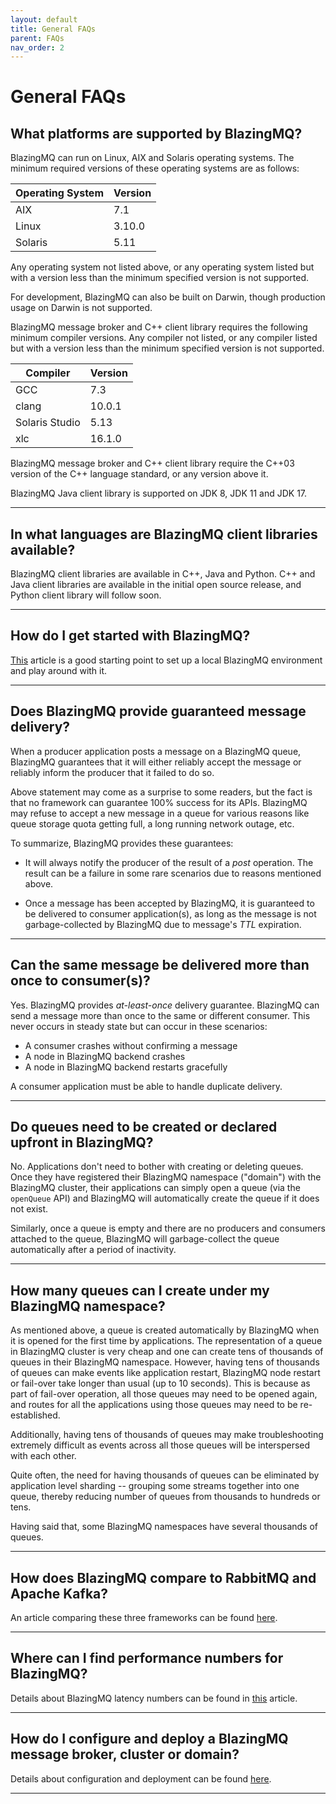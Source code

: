 ```yaml
---
layout: default
title: General FAQs
parent: FAQs
nav_order: 2
---
```


# General FAQs

## What platforms are supported by BlazingMQ?

BlazingMQ can run on Linux, AIX and Solaris operating systems.  The minimum
required versions of these operating systems are as follows:

| Operating System | Version |
| ---------------- | ------- |
| AIX              | 7.1     |
| Linux            | 3.10.0  |
| Solaris          | 5.11    |

Any operating system not listed above, or any operating system listed but with
a version less than the minimum specified version is not supported.

For development, BlazingMQ can also be built on Darwin, though production usage
on Darwin is not supported.

BlazingMQ message broker and C++ client library requires the following minimum
compiler versions.  Any compiler not listed, or any compiler listed but with a
version less than the minimum specified version is not supported.

| Compiler       | Version |
| --------       | ------- |
| GCC            | 7.3     |
| clang          | 10.0.1  |
| Solaris Studio | 5.13    |
| xlc            | 16.1.0  |

BlazingMQ message broker and C++ client library require the C++03 version of
the C++ language standard, or any version above it.

BlazingMQ Java client library is supported on JDK 8, JDK 11 and JDK 17.

---

## In what languages are BlazingMQ client libraries available?

BlazingMQ client libraries are available in C++, Java and Python.  C++ and Java
client libraries are available in the initial open source release, and Python
client library will follow soon.

---

## How do I get started with BlazingMQ?

[This](../../getting_started/blazingmq_in_action) article is a good starting
point to set up a local BlazingMQ environment and play around with it.

---

## Does BlazingMQ provide guaranteed message delivery?

When a producer application posts a message on a BlazingMQ queue, BlazingMQ
guarantees that it will either reliably accept the message or reliably inform
the producer that it failed to do so.

Above statement may come as a surprise to some readers, but the fact is that no
framework can guarantee 100% success for its APIs.  BlazingMQ may refuse to
accept a new message in a queue for various reasons like queue storage quota
getting full, a long running network outage, etc.

To summarize, BlazingMQ provides these guarantees:

- It will always notify the producer of the result of a *post* operation.  The
  result can be a failure in some rare scenarios due to reasons mentioned
  above.

- Once a message has been accepted by BlazingMQ, it is guaranteed to be
  delivered to consumer application(s), as long as the message is not
  garbage-collected by BlazingMQ due to message's *TTL* expiration.

---

## Can the same message be delivered more than once to consumer(s)?

Yes.  BlazingMQ provides *at-least-once* delivery guarantee.  BlazingMQ can
send a message more than once to the same or different consumer.  This never
occurs in steady state but can occur in these scenarios:

- A consumer crashes without confirming a message
- A node in BlazingMQ backend crashes
- A node in BlazingMQ backend restarts gracefully

A consumer application must be able to handle duplicate delivery.

---

## Do queues need to be created or declared upfront in BlazingMQ?

No.  Applications don't need to bother with creating or deleting queues.  Once
they have registered their BlazingMQ namespace ("domain") with the BlazingMQ
cluster, their applications can simply open a queue (via the `openQueue` API)
and BlazingMQ will automatically create the queue if it does not exist.

Similarly, once a queue is empty and there are no producers and consumers
attached to the queue, BlazingMQ will garbage-collect the queue automatically
after a period of inactivity.

---

## How many queues can I create under my BlazingMQ namespace?

As mentioned above, a queue is created automatically by BlazingMQ when it is
opened for the first time by applications.  The representation of a queue in
BlazingMQ cluster is very cheap and one can create tens of thousands of queues
in their BlazingMQ namespace.  However, having tens of thousands of queues can
make events like application restart, BlazingMQ node restart or fail-over take
longer than usual (up to 10 seconds).  This is because as part of fail-over
operation, all those queues may need to be opened again, and routes for all the
applications using those queues may need to be re-established.

Additionally, having tens of thousands of queues may make troubleshooting
extremely difficult as events across all those queues will be interspersed with
each other.

Quite often, the need for having thousands of queues can be eliminated by
application level sharding -- grouping some streams together into one queue,
thereby reducing number of queues from thousands to hundreds or tens.

Having said that, some BlazingMQ namespaces have several thousands of queues.

---

## How does BlazingMQ compare to RabbitMQ and Apache Kafka?

An article comparing these three frameworks can be found
[here](../../introduction/comparison).

---

## Where can I find performance numbers for BlazingMQ?

Details about BlazingMQ latency numbers can be found in
[this](../../performance/benchmarks) article.

---

## How do I configure and deploy a BlazingMQ message broker, cluster or domain?

Details about configuration and deployment can be found
[here](../../installation).

---
